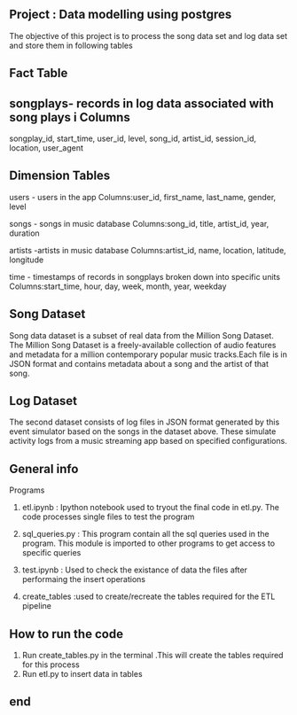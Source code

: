 Project : Data modelling using postgres
----------------------------------------------------------------------------------------------------------------------------

The objective of this project is to process the song data set and log data set and store them in following tables

Fact Table
---------------------
songplays- records in log data associated with song plays i
Columns
-----------
songplay_id, start_time, user_id, level, song_id, artist_id, session_id, location, user_agent

Dimension Tables
---------------------
users - users in the app
            Columns:user_id, first_name, last_name, gender, level

songs - songs in music database
            Columns:song_id, title, artist_id, year, duration

artists -artists in music database
            Columns:artist_id, name, location, latitude, longitude

time   - timestamps of records in songplays broken down into specific units
            Columns:start_time, hour, day, week, month, year, weekday



Song Dataset
------------------
Song data dataset is a subset of real data from the Million Song Dataset. The Million Song Dataset is a freely-available collection of audio features and metadata for a million contemporary popular music tracks.Each file is in JSON format and contains metadata about a song and the artist of that song. 

Log Dataset
------------------
The second dataset consists of log files in JSON format generated by this event simulator based on the songs in the dataset above. 
These simulate activity logs from a music streaming app based on specified configurations.



General info
----------------------------------------------------------------------------------------------------------------------------

Programs 

1) etl.ipynb : Ipython notebook used to tryout the final code in etl.py. The code processes single files to test the program

2) sql_queries.py : This program contain all the sql queries used in the program. This module is imported to other programs to get access to specific queries

3) test.ipynb : Used to check the existance of data  the files after performaing the insert operations

4) create_tables :used to create/recreate the tables required for the ETL pipeline


How to run the code
--------------------------------------

1) Run create_tables.py in the terminal .This  will create the tables required for this process
2) Run etl.py to insert data in tables

end
---

